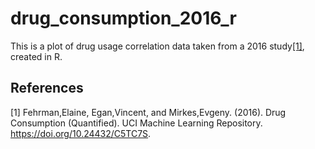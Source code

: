 # drug_consumption_2016_r
This is a plot of drug usage correlation data taken from a 2016 study[[1]](#1), created in R.

## References
<a id="1">[1]</a> 
Fehrman,Elaine, Egan,Vincent, and Mirkes,Evgeny. (2016). 
Drug Consumption (Quantified). 
UCI Machine Learning Repository. https://doi.org/10.24432/C5TC7S.
